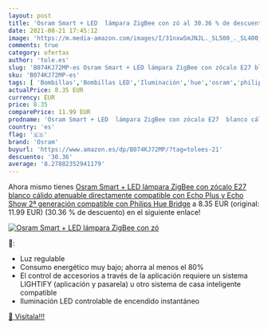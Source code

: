 ```yaml
---
layout: post
title: 'Osram Smart + LED  lámpara ZigBee con zó al 30.36 % de descuento'
date: 2021-08-21 17:45:12
image: 'https://m.media-amazon.com/images/I/31nxwSmJNJL._SL500_._SL400_.jpg'
comments: true
category: ofertas
author: 'tole.es'
slug: 'B074KJ72MP-es Osram Smart + LED lámpara ZigBee con zócalo E27 blanco...'
sku: 'B074KJ72MP-es'
tags: [ 'Bombillas','Bombillas LED','Iluminación','hue','osram','philips', ]
actualPrice: 8.35 EUR
currency: EUR
price: 8.35
comparePrice: 11.99 EUR
prodname: 'Osram Smart + LED  lámpara ZigBee con zócalo E27  blanco cálido  atenuable  directamente compatible con Echo Plus y Echo Show  2ª generación   compatible con Philips Hue Bridge'
country: 'es'
flag: '🇪🇸'
brand: 'Osram'
buyurl: 'https://www.amazon.es/dp/B074KJ72MP/?tag=tolees-21'
descuento: '30.36'
average: '8.27882352941179'
---
```


Ahora mismo tienes [Osram Smart + LED  lámpara ZigBee con zócalo E27  blanco cálido  atenuable  directamente compatible con Echo Plus y Echo Show  2ª generación   compatible con Philips Hue Bridge](https://www.amazon.es/dp/B074KJ72MP/?tag=tolees-21) a 8.35 EUR (original: 11.99 EUR) (30.36 %  de descuento) en el siguiente enlace!

[![Osram Smart + LED  lámpara ZigBee con zó](https://m.media-amazon.com/images/I/31nxwSmJNJL._SL500_._SL400_.jpg)](https://www.amazon.es/dp/B074KJ72MP/?tag=tolees-21)

🔎:

- Luz regulable
- Consumo energético muy bajo; ahorra al menos el 80%
- El control de accesorios a través de la aplicación requiere un sistema LIGHTIFY (aplicación y pasarela) u otro sistema de casa inteligente compatible
- Iluminación LED controlable de encendido instantáneo

[🛒 Visítala!!!](https://www.amazon.es/dp/B074KJ72MP/?tag=tolees-21)
